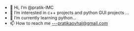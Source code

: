 - 👋 Hi, I’m @pratik-IMC
- 👀 I’m interested in c++ projects and python GUI projects  ...
- 🌱 I’m currently learning python...
- 📫 How to reach me  ---pratikaovhal@gmail.com

<!---
pratik-IMC/pratik-IMC is a ✨ special ✨ repository because its `README.md` (this file) appears on your GitHub profile.
You can click the Preview link to take a look at your changes.
--->
